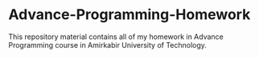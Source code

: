 # Advance-Programming-Homework
This repository material contains all of my homework in Advance Programming course in Amirkabir University of Technology.
